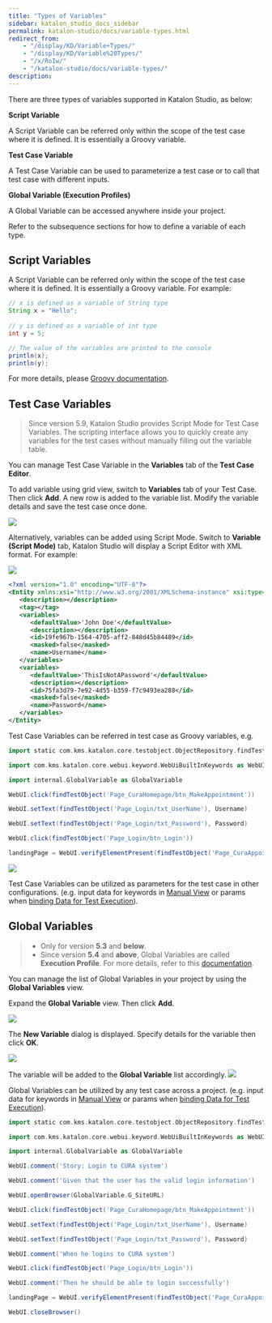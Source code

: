 ```yaml
---
title: "Types of Variables"
sidebar: katalon_studio_docs_sidebar
permalink: katalon-studio/docs/variable-types.html
redirect_from:
    - "/display/KD/Variable+Types/"
    - "/display/KD/Variable%20Types/"
    - "/x/RoIw/"
    - "/katalon-studio/docs/variable-types/"
description:
---
```

There are three types of variables supported in Katalon Studio, as below:

**Script Variable**

A Script Variable can be referred only within the scope of the test case where it is defined. It is essentially a Groovy variable.

**Test Case Variable**

A Test Case Variable can be used to parameterize a test case or to call that test case with different inputs.

**Global Variable (Execution Profiles)**

A Global Variable can be accessed anywhere inside your project.

Refer to the subsequence sections for how to define a variable of each type.

Script Variables
-----------------

A Script Variable can be referred only within the scope of the test case where it is defined. It is essentially a Groovy variable. For example:

```groovy
// x is defined as a variable of String type
String x = "Hello";
 
// y is defined as a variable of int type
int y = 5;

// The value of the variables are printed to the console
println(x);
println(y);
```

For more details, please [Groovy documentation](http://groovy-lang.org/semantics.html).

Test Case Variables
---------------

> Since version 5.9, Katalon Studio provides Script Mode for Test Case Variables. The scripting interface allows you to quickly create any variables for the test cases without manually filling out the variable table.

You can manage Test Case Variable in the **Variables** tab of the **Test Case Editor**.

To add variable using grid view, switch to **Variables** tab of your Test Case. Then click **Add**. A new row is added to the variable list. Modify the variable details and save the test case once done.

![](../../images/katalon-studio/docs/variable-types/variable-manual-mode.png)

Alternatively, variables can be added using Script Mode. Switch to **Variable (Script Mode)** tab, Katalon Studio will display a Script Editor with XML format. For example:

![](../../images/katalon-studio/docs/variable-types/variable-script-mode.png)

```xml
<?xml version="1.0" encoding="UTF-8"?>
<Entity xmlns:xsi="http://www.w3.org/2001/XMLSchema-instance" xsi:type="variableEntityWrapper">
   <description></description>
   <tag></tag>
   <variables>
      <defaultValue>'John Doe'</defaultValue>
      <description></description>
      <id>19fe967b-1564-4705-aff2-848d45b84489</id>
      <masked>false</masked>
      <name>Username</name>
   </variables>
   <variables>
      <defaultValue>'ThisIsNotAPassword'</defaultValue>
      <description></description>
      <id>75fa3d79-7e92-4d55-b359-f7c9493ea288</id>
      <masked>false</masked>
      <name>Password</name>
   </variables>
</Entity>
```

Test Case Variables can be referred in test case as Groovy variables, e.g.

```groovy
import static com.kms.katalon.core.testobject.ObjectRepository.findTestObject

import com.kms.katalon.core.webui.keyword.WebUiBuiltInKeywords as WebUI

import internal.GlobalVariable as GlobalVariable

WebUI.click(findTestObject('Page_CuraHomepage/btn_MakeAppointment'))

WebUI.setText(findTestObject('Page_Login/txt_UserName'), Username)

WebUI.setText(findTestObject('Page_Login/txt_Password'), Password)

WebUI.click(findTestObject('Page_Login/btn_Login'))

landingPage = WebUI.verifyElementPresent(findTestObject('Page_CuraAppointment/div_Appointment'), GlobalVariable.G_Timeout)
```

![](../../images/katalon-studio/test-case-variables-manual-mode.PNG)

Test Case Variables can be utilized as parameters for the test case in other configurations. (e.g. input data for keywords in [Manual View](/display/KD/Manual+View) or params when [binding Data for Test Execution](/display/KD/Execute+a+test+suite#Executeatestsuite-VariableBinding)).

Global Variables
----------------

> *   Only for version **5.3** and **below**.
> *   Since version **5.4** and **above**, Global Variables are called **Execution Profile**. For more details, refer to this [documentation](/x/xAHR).

You can manage the list of Global Variables in your project by using the **Global Variables** view.

Expand the **Global Variable** view. Then click **Add**. 

![](../../images/katalon-studio/docs/variable-types/image2017-6-30-203A273A48.png)

The **New Variable** dialog is displayed. Specify details for the variable then click **OK**.

![](../../images/katalon-studio/docs/variable-types/image2017-1-24-153A413A17.png)


The variable will be added to the **Global Variable** list accordingly.
    ![](../../images/katalon-studio/docs/variable-types/image2017-6-30-203A283A43.png)


Global Variables can be utilized by any test case across a project. (e.g. input data for keywords in [Manual View](/display/KD/Manual+View) or params when [binding Data for Test Execution](/display/KD/Design+a+Test+Suite#DesignaTestSuite-VariableBinding)).

```groovy
import static com.kms.katalon.core.testobject.ObjectRepository.findTestObject

import com.kms.katalon.core.webui.keyword.WebUiBuiltInKeywords as WebUI

import internal.GlobalVariable as GlobalVariable

WebUI.comment('Story: Login to CURA system')

WebUI.comment('Given that the user has the valid login information')

WebUI.openBrowser(GlobalVariable.G_SiteURL)

WebUI.click(findTestObject('Page_CuraHomepage/btn_MakeAppointment'))

WebUI.setText(findTestObject('Page_Login/txt_UserName'), Username)

WebUI.setText(findTestObject('Page_Login/txt_Password'), Password)

WebUI.comment('When he logins to CURA system')

WebUI.click(findTestObject('Page_Login/btn_Login'))

WebUI.comment('Then he should be able to login successfully')

landingPage = WebUI.verifyElementPresent(findTestObject('Page_CuraAppointment/div_Appointment'), GlobalVariable.G_Timeout)

WebUI.closeBrowser()
```